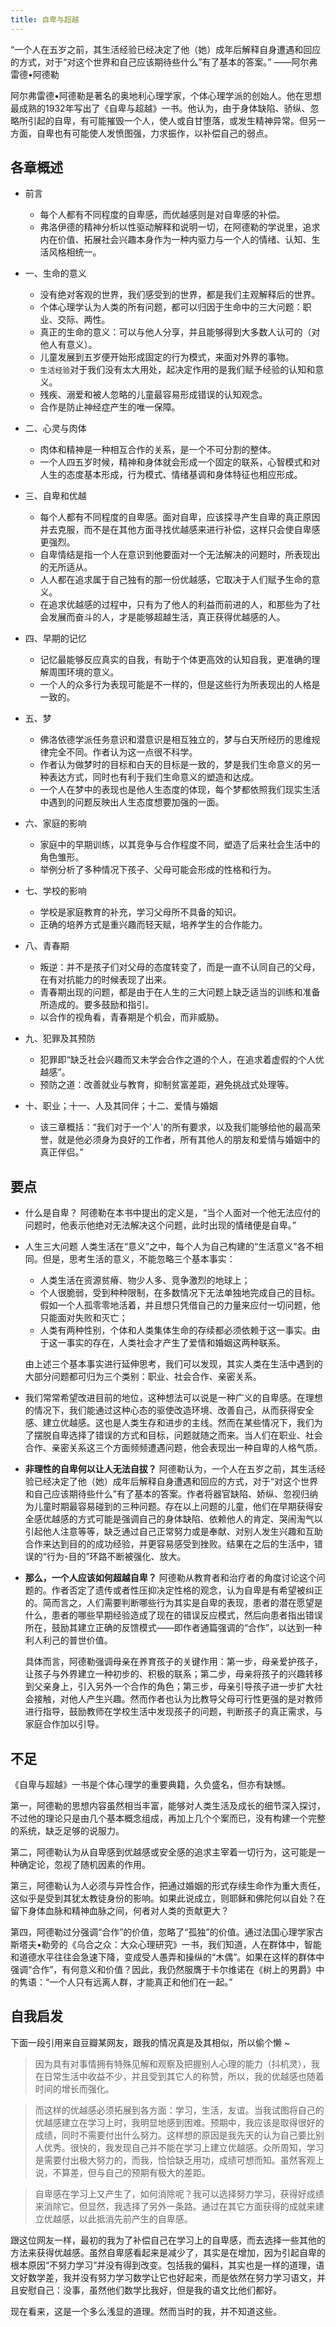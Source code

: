 ```yaml
---
title: 自卑与超越
---
```


“一个人在五岁之前，其生活经验已经决定了他（她）成年后解释自身遭遇和回应的方式，对于“对这个世界和自己应该期待些什么”有了基本的答案。” ——阿尔弗雷德•阿德勒

<!-- more -->

阿尔弗雷德•阿德勒是著名的奥地利心理学家，个体心理学派的创始人。他在思想最成熟的1932年写出了《自卑与超越》一书。他认为，由于身体缺陷、骄纵、忽略所引起的自卑，有可能摧毁一个人，使人或自甘堕落，或发生精神异常。但另一方面，自卑也有可能使人发愤图强，力求振作，以补偿自己的弱点。


## 各章概述

- 前言
  - 每个人都有不同程度的自卑感，而优越感则是对自卑感的补偿。
  - 弗洛伊德的精神分析以性驱动解释和说明一切，在阿德勒的学说里，追求内在价值、拓展社会兴趣本身作为一种内驱力与一个人的情绪、认知、生活风格相统一。


- 一、生命的意义
  - 没有绝对客观的世界，我们感受到的世界，都是我们主观解释后的世界。
  - 个体心理学认为人类的所有问题，都可以归因于生命中的三大问题：职业、交际、两性。
  - 真正的生命的意义：可以与他人分享，并且能够得到大多数人认可的（对他人有意义）。
  - 儿童发展到五岁便开始形成固定的行为模式，来面对外界的事物。
  - `生活经验`对于我们没有太大用处，起决定作用的是我们赋予经验的认知和意义。
  - 残疾、溺爱和被人忽略的儿童最容易形成错误的认知观念。
  - 合作是防止神经症产生的唯一保障。


- 二、心灵与肉体
  - 肉体和精神是一种相互合作的关系，是一个不可分割的整体。
  - 一个人四五岁时候，精神和身体就会形成一个固定的联系，心智模式和对人生的态度基本形成，行为模式、情绪基调和身体特征也相应形成。


- 三、自卑和优越
  - 每个人都有不同程度的自卑感。面对自卑，应该探寻产生自卑的真正原因并去克服，而不是在其他方面寻找优越感来进行补偿，这样只会使自卑感更强烈。
  - 自卑情结是指一个人在意识到他要面对一个无法解决的问题时，所表现出的无所适从。
  - 人人都在追求属于自己独有的那一份优越感，它取决于人们赋予生命的意义。
  - 在追求优越感的过程中，只有为了他人的利益而前进的人，和那些为了社会发展而奋斗的人，才是能够超越生活，真正获得优越感的人。


- 四、早期的记忆
  - 记忆最能够反应真实的自我，有助于个体更高效的认知自我，更准确的理解周围环境的意义。
  - 一个人的众多行为表现可能是不一样的，但是这些行为所表现出的人格是一致的。


- 五、梦
  - 佛洛依德学派任务意识和潜意识是相互独立的，梦与白天所经历的思维规律完全不同。作者认为这一点很不科学。
  - 作者认为做梦时的目标和白天的目标是一致的，梦是我们生命意义的另一种表达方式，同时也有利于我们生命意义的塑造和达成。
  - 一个人在梦中的表现也是他人生态度的体现，每个梦都依照我们现实生活中遇到的问题反映出人生态度想要加强的一面。


- 六、家庭的影响
  - 家庭中的早期训练，以其竞争与合作程度不同，塑造了后来社会生活中的角色雏形。
  - 举例分析了多种情况下孩子、父母可能会形成的性格和行为。


- 七、学校的影响
  - 学校是家庭教育的补充，学习父母所不具备的知识。
  - 正确的培养方式是重兴趣而轻天赋，培养学生的合作能力。


- 八、青春期
  - 叛逆：并不是孩子们对父母的态度转变了，而是一直不认同自己的父母，在有对抗能力的时候表现了出来。
  - 青春期出现的问题，都是由于在人生的三大问题上缺乏适当的训练和准备所造成的。要多鼓励和指引。
  - 以合作的视角看，青春期是个机会，而非威胁。


- 九、犯罪及其预防
  - 犯罪即“缺乏社会兴趣而又未学会合作之道的个人，在追求着虚假的个人优越感”。
  - 预防之道：改善就业与教育，抑制贫富差距，避免挑战式处理等。


- 十、职业；十一、人及其同伴；十二、爱情与婚姻
  - 该三章概括：“我们对于一个'人'的所有要求，以及我们能够给他的最高荣誉，就是他必须身为良好的工作者，所有其他人的朋友和爱情与婚姻中的真正伴侣。”

## 要点

- 什么是自卑？
阿德勒在本书中提出的定义是，“当个人面对一个他无法应付的问题时，他表示他绝对无法解决这个问题，此时出现的情绪便是自卑。”

- 人生三大问题
  人类生活在“意义”之中，每个人为自己构建的“生活意义”各不相同。但是，思考生活的意义，不能忽略三个基本事实：
  - 人类生活在资源贫瘠、物少人多、竞争激烈的地球上；
  - 个人很脆弱，受到种种限制，在多数情况下无法单独地完成自己的目标。假如一个人孤零零地活着，并且想只凭借自己的力量来应付一切问题，他只能面对失败和灭亡；
  - 人类有两种性别，个体和人类集体生命的存续都必须依赖于这一事实。由于这一事实的存在，人类社会才产生了爱情和婚姻这两种联系。

  由上述三个基本事实进行延伸思考，我们可以发现，其实人类在生活中遇到的大部分问题都可归为三个类别：职业、社会合作、亲密关系。


- 我们常常希望改进目前的地位，这种想法可以说是一种广义的自卑感。在理想的情况下，我们能通过这种心态的驱使改造环境、改善自己，从而获得安全感、建立优越感。这也是人类生存和进步的主线。然而在某些情况下，我们为了摆脱自卑选择了错误的方式和目标，问题就随之而来。当人们在职业、社会合作、亲密关系这三个方面频频遭遇问题，他会表现出一种自卑的人格气质。

- **非理性的自卑何以让人无法自拔？**
阿德勒认为，一个人在五岁之前，其生活经验已经决定了他（她）成年后解释自身遭遇和回应的方式，对于“对这个世界和自己应该期待些什么”有了基本的答案。作者将器官缺陷、娇纵、忽视归纳为儿童时期最容易碰到的三种问题。存在以上问题的儿童，他们在早期获得安全感优越感的方式可能是强调自己的身体缺陷、依赖他人的肯定、哭闹淘气以引起他人注意等等，缺乏通过自己正常努力或是奉献、对别人发生兴趣和互助合作来达到目的的成功经验，并更容易感受到挫败。结果在之后的生活中，错误的“行为-目的”环路不断被强化、放大。

- **那么，一个人应该如何超越自卑？**
阿德勒从教育者和治疗者的角度讨论这个问题的。作者否定了遗传或者性压抑决定性格的观念，认为自卑是有希望被纠正的。简而言之，人们需要判断哪些行为其实是自卑的表现，患者的潜在愿望是什么，患者的哪些早期经验造成了现在的错误反应模式，然后向患者指出错误所在，鼓励其建立正确的反馈模式——即作者通篇强调的“合作”，以达到一种利人利己的普世价值。

  具体而言，阿德勒强调母亲在养育孩子的关键作用：第一步，母亲爱护孩子，让孩子与外界建立一种初步的、积极的联系；第二步，母亲将孩子的兴趣转移到父亲身上，引入另外一个合作的角色；第三步，母亲引导孩子进一步扩大社会接触，对他人产生兴趣。然而作者也认为比教导父母可行性更强的是对教师进行指导，鼓励教师在学校生活中发现孩子的问题，判断孩子的真正需求，与家庭合作加以引导。


## 不足

《自卑与超越》一书是个体心理学的重要典籍，久负盛名，但亦有缺憾。

第一，阿德勒的思想内容虽然相当丰富，能够对人类生活及成长的细节深入探讨，不过他的理论只是由几个基本概念组成，再加上几个个案而已，没有构建一个完整的系统，缺乏足够的说服力。

第二，阿德勒认为从自卑感到优越感或安全感的追求主宰着一切行为，这可能是一种确定论，忽视了随机因素的作用。

第三，阿德勒认为人必须与异性合作，把通过婚姻的形式存续生命作为重大责任，这似乎是受到其犹太教徒身份的影响。如果此说成立，则耶稣和佛陀何以自处？在留下身体血脉和精神血脉之间，何者对人类的贡献更大？

第四，阿德勒过分强调“合作”的价值，忽略了“孤独”的价值。通过法国心理学家古斯塔夫•勒旁的《乌合之众：大众心理研究》一书，我们知道，人在群体中，智能和道德水平往往会急速下降，变成受人愚弄和操纵的“木偶”。如果在这样的群体中强调“合作”，有何意义和价值？因此，我仍然服膺于卡尔维诺在《树上的男爵》中的隽语：“一个人只有远离人群，才能真正和他们在一起。”

## 自我启发

下面一段引用来自豆瓣某网友，跟我的情况真是及其相似，所以偷个懒 ~

> 因为具有对事情拥有特殊见解和观察及把握别人心理的能力（抖机灵），我在日常生活中收益不少，并且受到其它人的称赞，所以，我的优越感也随着时间的增长而强化。

> 而这样的优越感必须拓展到各方面：学习，生活，友谊。当我试图将自己的优越感建立在学习上时，我明显地感到困难。预期中，我应该是取得很好的成绩，同时不需要付出什么努力。这样想的原因是我先天的认为自己要比别人优秀。很快的，我发现自己并不能在学习上建立优越感。众所周知，学习是需要付出极大努力的，而我，恰恰缺乏用功，成绩可想而知。虽然客观上说，不算差，但与自己的预期有极大的差距。

> 自卑感在学习上又产生了，如何消除呢？我可以选择努力学习，获得好成绩来消除它。但显然，我选择了另外一条路。通过在其它方面获得的成就来建立优越感，以此抵消先前产生的自卑感。

跟这位网友一样，最初的我为了补偿自己在学习上的自卑感，而去选择一些其他的方法来获得优越感。虽然自卑感看起来是减少了，其实是在增加，因为引起自卑的根本原因“不努力学习”并没有得到改变。包括我的偏科，其实也是一样的道理，语文好数学差，我并没有努力学习数学让它也好起来，而是依然在努力学习语文，并且安慰自己：没事，虽然他们数学比我好，但是我的语文比他们都好。

现在看来，这是一个多么浅显的道理。然而当时的我，并不知道这些。
